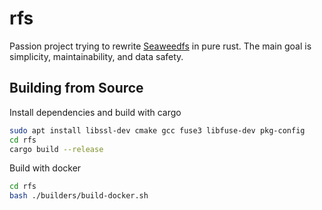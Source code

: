 # rfs

Passion project trying to rewrite [Seaweedfs](https://github.com/seaweedfs/seaweedfs) in pure rust. The main goal is simplicity, maintainability, and data safety.



## Building from Source

Install dependencies and build with cargo

```bash
sudo apt install libssl-dev cmake gcc fuse3 libfuse-dev pkg-config
cd rfs
cargo build --release
```

Build with docker

```bash
cd rfs
bash ./builders/build-docker.sh
```



